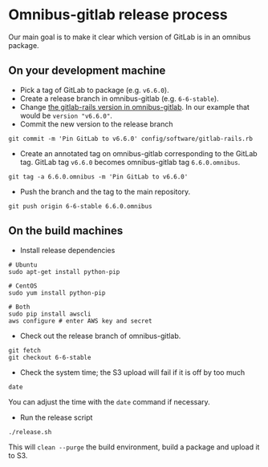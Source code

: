 # Omnibus-gitlab release process

Our main goal is to make it clear which version of GitLab is in an omnibus package.

## On your development machine

- Pick a tag of GitLab to package (e.g. `v6.6.0`).
- Create a release branch in omnibus-gitlab (e.g. `6-6-stable`).
- Change [the gitlab-rails version in omnibus-gitlab].
  In our example that would be `version "v6.6.0"`.
- Commit the new version to the release branch

```shell
git commit -m 'Pin GitLab to v6.6.0' config/software/gitlab-rails.rb
```

- Create an annotated tag on omnibus-gitlab corresponding to the GitLab tag.
  GitLab tag `v6.6.0` becomes omnibus-gitlab tag `6.6.0.omnibus`.

```shell
git tag -a 6.6.0.omnibus -m 'Pin GitLab to v6.6.0'
```

- Push the branch and the tag to the main repository.

```shell
git push origin 6-6-stable 6.6.0.omnibus
```

## On the build machines

- Install release dependencies

```shell
# Ubuntu
sudo apt-get install python-pip

# CentOS
sudo yum install python-pip

# Both
sudo pip install awscli
aws configure # enter AWS key and secret
```

- Check out the release branch of omnibus-gitlab.

```shell
git fetch
git checkout 6-6-stable
```

- Check the system time; the S3 upload will fail if it is off by too much

```shell
date
```

You can adjust the time with the `date` command if necessary.

- Run the release script

```shell
./release.sh
```

This will `clean --purge` the build environment, build a package and upload it to S3.

[the gitlab-rails version in omnibus-gitlab]: ../config/software/gitlab-rails.rb#L20
